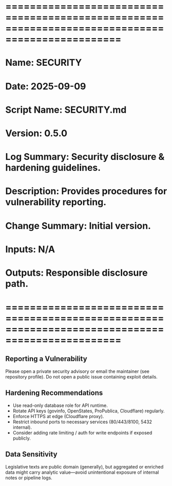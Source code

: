 # =================================================================================================
# Name: SECURITY
# Date: 2025-09-09
# Script Name: SECURITY.md
# Version: 0.5.0
# Log Summary: Security disclosure & hardening guidelines.
# Description: Provides procedures for vulnerability reporting.
# Change Summary: Initial version.
# Inputs: N/A
# Outputs: Responsible disclosure path.
# =================================================================================================
## Reporting a Vulnerability
Please open a private security advisory or email the maintainer (see repository profile). Do not open a public issue containing exploit details.

## Hardening Recommendations
- Use read-only database role for API runtime.
- Rotate API keys (govinfo, OpenStates, ProPublica, Cloudflare) regularly.
- Enforce HTTPS at edge (Cloudflare proxy).
- Restrict inbound ports to necessary services (80/443/8100, 5432 internal).
- Consider adding rate limiting / auth for write endpoints if exposed publicly.

## Data Sensitivity
Legislative texts are public domain (generally), but aggregated or enriched data might carry analytic value—avoid unintentional exposure of internal notes or pipeline logs.